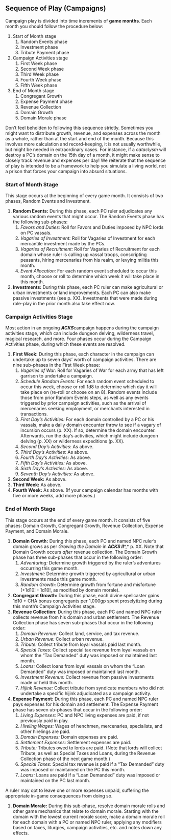 ## Sequence of Play (Campaigns)

Campaign play is divided into time increments of **game months**. Each month you should follow the procedure below:

1. Start of Month stage
   1. Random Events phase
   2. Investment phase
   3. Tribute Payment phase
2. Campaign Activities stage
   1. First Week phase
   2. Second Week phase
   3. Third Week phase
   4. Fourth Week phase
   5. Fifth Week phase
3. End of Month stage
   1. Congregant Growth
   2. Expense Payment phase
   3. Revenue Collection
   4. Domain Growth
   5. Domain Morale phase

Don’t feel beholden to following this sequence strictly. Sometimes you might want to distribute growth, revenue, and expenses across the month as a whole, rather than at the start and end of the month. Because this involves more calculation and record-keeping, it is not usually worthwhile, but might be needed in extraordinary cases. For instance, if a *cataclysm* will destroy a PC’s domain on the 15th day of a month, it might make sense to closely track revenue and expenses per day! We reiterate that the sequence of play is intended to be a framework to help you simulate a living world, not a prison that forces your campaign into absurd situations.

### Start of Month Stage

This stage occurs at the beginning of every game month. It consists of two phases, Random Events and Investment.

1. **Random Events:** During this phase, each PC ruler adjudicates any various random events that might occur. The Random Events phase has the following sub-phases:
   1. *Favors and Duties:* Roll for Favors and Duties imposed by NPC lords on PC vassals.
   2. *Vagaries of Investment:* Roll for Vagaries of Investment for each mercantile investment made by the PCs.
   3. *Vagaries of Recruitment:* Roll for Vagaries of Recruitment for each domain whose ruler is calling up vassal troops, conscripting peasants, hiring mercenaries from his realm, or levying militia this month.
   4. *Event Allocation:* For each random event scheduled to occur this month, choose or roll to determine which week it will take place in this month.
2. **Investments:** During this phase, each PC ruler can make agricultural or urban investments or land improvements. Each PC can also make passive investments (see p. XX). Investments that were made during role-play in the prior month also take effect now.

### Campaign Activities Stage

Most action in an ongoing ***ACKS***campaign happens during the campaign activities stage, which can include dungeon delving, wilderness travel, magical research, and more. Four phases occur during the Campaign Activities phase, during which these events are resolved.

1. **First Week:** During this phase, each character in the campaign can undertake up to seven days’ worth of campaign activities. There are nine sub-phases in the First Week phase:
   1. *Vagaries of War:* Roll for Vagaries of War for each army that has left garrison to undertake a campaign.
   2. *Schedule Random Events:* For each random event scheduled to occur this week, choose or roll 1d8 to determine which day it will take place on (re-roll or choose on an 8). Random events include those from prior Random Events steps, as well as any events triggered by prior campaign activities, such as the arrival of mercenaries seeking employment, or merchants interested in transactions.
   3. *First Day’s Activities:* For each domain controlled by a PC or his vassals, make a daily domain encounter throw to see if a vagary of incursion occurs (p. XX). If so, determine the domain encounter. Afterwards, run the day’s activities, which might include dungeon delving (p. XX) or wilderness expeditions (p. XX).
   4. *Second Day’s Activities*: As above.
   5. *Third Day’s Activities*: As above.
   6. *Fourth Day’s Activities:* As above.
   7. *Fifth Day’s Activities:* As above.
   8. *Sixth Day’s Activities:* As above.
   9. *Seventh Day’s Activities:* As above.
2. **Second Week:** As above.
3. **Third Week:** As above.
4. **Fourth Week:** As above. (If your campaign calendar has months with five or more weeks, add more phases.)

### End of Month Stage

This stage occurs at the end of every game month. It consists of five phases: Domain Growth, Congregant Growth, Revenue Collection, Expense Payment, and Domain Morale.

1. **Domain Growth:** During this phase, each PC and named NPC ruler’s domain grows as per *Growing the Domain* in ***ACKS II****,* p. XX. Note that Domain Growth occurs *after* revenue collection. The Domain Growth phase has three sub-phases that occur in the following order:
   1. *Adventuring:* Determine growth triggered by the ruler’s adventures occurring this game month.
   2. *Investment:* Determine growth triggered by agricultural or urban investments made this game month.
   3. *Random Growth:* Determine growth from fortune and misfortune (+1d10! - 1d10!, as modified by domain morale).
2. **Congregant Growth:** During this phase, each divine spellcaster gains 1d10 + CHA bonus congregants per 1,000gp spent proselytizing during this month’s Campaign Activities stage.
3. **Revenue Collection:** During this phase, each PC and named NPC ruler collects revenue from his domain and urban settlement. The Revenue Collection phase has seven sub-phases that occur in the following order:
   1. *Domain Revenue:* Collect land, service, and tax revenue.
   2. *Urban Revenue:* Collect urban revenue.
   3. *Tribute:* Collect tribute from loyal vassals paid last month.
   4. *Special Taxes:* Collect special tax revenue from loyal vassals on whom the “Tax Demanded” duty was imposed or maintained last month.
   5. *Loans:* Collect loans from loyal vassals on whom the “Loan Demanded” duty was imposed or maintained last month.
   6. *Investment Revenue:* Collect revenue from passive investments made or held this month.
   7. *Hijink Revenue:* Collect tribute from syndicate members who did not undertake a specific hijink adjudicated as a campaign activity.
4. **Expense Payment:** During this phase, each PC and named NPC ruler pays expenses for his domain and settlement. The Expense Payment phase has seven ub-phases that occur in the following order:
   1. *Living Expenses:* PC and NPC living expenses are paid, if not previously paid in play.
   2. *Hireling Wages:* Wages of henchmen, mercenaries, specialists, and other hirelings are paid.
   3. *Domain Expenses:* Domain expenses are paid.
   4. *Settlement Expenses:* Settlement expenses are paid.
   5. *Tribute:* Tributes owed to lords are paid. (Note that lords will collect Tribute, as well as Special Taxes and Loans, during the Revenue Collection phase of the next game month.)
   6. *Special Taxes:* Special tax revenue is paid if a “Tax Demanded” duty was imposed or maintained on the PC this month.
   7. *Loans:* Loans are paid if a “Loan Demanded” duty was imposed or maintained on the PC last month.

A ruler may opt to leave one or more expenses unpaid, suffering the appropriate in-game consequences from doing so.

1. **Domain Morale:** During this sub-phase, resolve domain morale rolls and other game mechanics that relate to domain morale. Starting with the domain with the lowest current morale score, make a domain morale roll for each domain with a PC or named NPC ruler, applying any modifiers based on taxes, liturgies, campaign activities, etc. and notes down any effects.
